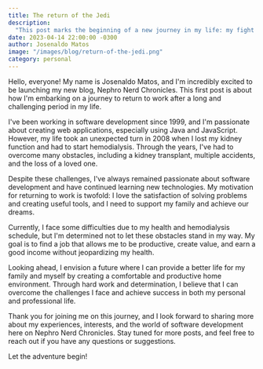 ```yaml
---
title: The return of the Jedi
description:
  "This post marks the beginning of a new journey in my life: my fight for my return to the world of software development."
date: 2023-04-14 22:00:00 -0300
author: Josenaldo Matos
image: "/images/blog/return-of-the-jedi.png"
category: personal
---
```

Hello, everyone! My name is Josenaldo Matos, and I'm incredibly excited to be launching my new blog, Nephro Nerd Chronicles. This first post is about how I'm embarking on a journey to return to work after a long and challenging period in my life.

I've been working in software development since 1999, and I'm passionate about creating web applications, especially using Java and JavaScript. However, my life took an unexpected turn in 2008 when I lost my kidney function and had to start hemodialysis. Through the years, I've had to overcome many obstacles, including a kidney transplant, multiple accidents, and the loss of a loved one.

Despite these challenges, I've always remained passionate about software development and have continued learning new technologies. My motivation for returning to work is twofold: I love the satisfaction of solving problems and creating useful tools, and I need to support my family and achieve our dreams.

Currently, I face some difficulties due to my health and hemodialysis schedule, but I'm determined not to let these obstacles stand in my way. My goal is to find a job that allows me to be productive, create value, and earn a good income without jeopardizing my health.

Looking ahead, I envision a future where I can provide a better life for my family and myself by creating a comfortable and productive home environment. Through hard work and determination, I believe that I can overcome the challenges I face and achieve success in both my personal and professional life.

Thank you for joining me on this journey, and I look forward to sharing more about my experiences, interests, and the world of software development here on Nephro Nerd Chronicles. Stay tuned for more posts, and feel free to reach out if you have any questions or suggestions.

Let the adventure begin!
